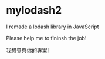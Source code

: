 # mylodash2

I remade a lodash library in JavaScript

Please help me to fininsh the job!

我想參與你的專案!

